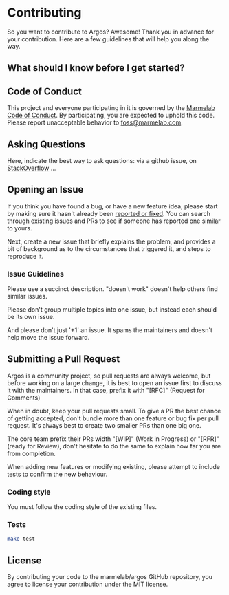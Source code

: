 # Contributing

So you want to contribute to Argos? Awesome! Thank you in advance for your contribution. Here are a few guidelines that will help you along the way.

## What should I know before I get started?

## Code of Conduct

This project and everyone participating in it is governed by the [Marmelab Code of Conduct](CODE_OF_CONDUCT.md). By participating, you are expected to uphold this code. Please report unacceptable behavior to [foss@marmelab.com](mailto:foss@marmelab.com).

## Asking Questions

Here, indicate the best way to ask questions: via a github issue, on [StackOverflow](https://stackoverflow.com/) ...

## Opening an Issue

If you think you have found a bug, or have a new feature idea, please start by making sure it hasn't already been [reported or fixed](https://github.com/marmelab/argos/issues?q=is%3Aissue+is%3Aclosed). You can search through existing issues and PRs to see if someone has reported one similar to yours.

Next, create a new issue that briefly explains the problem, and provides a bit of background as to the circumstances that triggered it, and steps to reproduce it.

### Issue Guidelines

Please use a succinct description. "doesn't work" doesn't help others find similar issues.

Please don't group multiple topics into one issue, but instead each should be its own issue.

And please don't just '+1' an issue. It spams the maintainers and doesn't help move the issue forward.

## Submitting a Pull Request

Argos is a community project, so pull requests are always welcome, but before working on a large change, it is best to open an issue first to discuss it with the maintainers. In that case, prefix it with "[RFC]" (Request for Comments)

When in doubt, keep your pull requests small. To give a PR the best chance of getting accepted, don't bundle more than one feature or bug fix per pull request. It's always best to create two smaller PRs than one big one.

The core team prefix their PRs width "[WIP]" (Work in Progress) or "[RFR]" (ready for Review), don't hesitate to do the same to explain how far you are from completion.

When adding new features or modifying existing, please attempt to include tests to confirm the new behaviour.

### Coding style

You must follow the coding style of the existing files.

### Tests

```bash
make test
```

## License

By contributing your code to the marmelab/argos GitHub repository, you agree to license your contribution under the MIT license.
